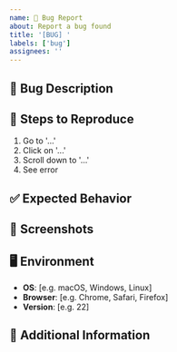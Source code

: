 ```yaml
---
name: 🐛 Bug Report
about: Report a bug found
title: '[BUG] '
labels: ['bug']
assignees: ''
---
```


## 🐛 Bug Description

<!-- Describe the bug clearly and concisely -->

## 🔄 Steps to Reproduce

1. Go to '...'
2. Click on '...'
3. Scroll down to '...'
4. See error

## ✅ Expected Behavior

<!-- Describe what should happen -->

## 📸 Screenshots

<!-- If applicable, add screenshots -->

## 🖥️ Environment

- **OS**: [e.g. macOS, Windows, Linux]
- **Browser**: [e.g. Chrome, Safari, Firefox]
- **Version**: [e.g. 22]

## 📱 Additional Information

<!-- Additional context about the problem --> 